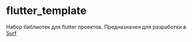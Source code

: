 # flutter_template

Набор библиотек для flutter проектов.
Предназначен для разработки в [Surf](https://surfstudio.ru)
